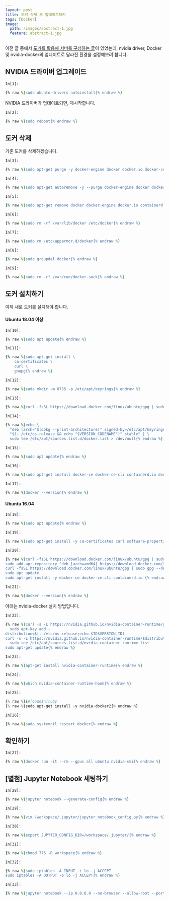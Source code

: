```yaml
---
layout: post
title: 도커 삭제 후 업데이트하기
tags: [Docker]
image:
  path: /images/abstract-1.jpg
  feature: abstract-1.jpg
---
```


이전 글 중에서 [도커를 활용해 서버를 구성하는 글](https://harry24k.github.io/deep-learning-server-docker-post/)이 있었는데, nvidia driver, Docker 및 nvidia-docker의 업데이트로 달라진 환경을 설정해보려 합니다.

## NVIDIA 드라이버 업그레이드

`In[1]:`
```ruby
{% raw %}sudo ubuntu-drivers autoinstall{% endraw %}
```

NVIDIA 드라이버가 업데이트되면, 재시작합니다.

`In[2]:`
```ruby
{% raw %}sudo reboot{% endraw %}
```

## 도커 삭제

기존 도커를 삭제하겠습니다.

`In[3]:`
```ruby
{% raw %}sudo apt-get purge -y docker-engine docker docker.io docker-ce docker-ce-cli nvidia-docker nvidia-docker2 nvidia-container-runtime{% endraw %}
```

`In[4]:`
```ruby
{% raw %}sudo apt-get autoremove -y --purge docker-engine docker docker.io docker-ce nvidia-docker nvidia-docker2 nvidia-container-runtime{% endraw %}
```

`In[5]:`
```ruby
{% raw %}sudo apt-get remove docker docker-engine docker.io containerd runc{% endraw %}
```

`In[6]:`
```ruby
{% raw %}sudo rm -rf /var/lib/docker /etc/docker{% endraw %}
```

`In[7]:`
```ruby
{% raw %}sudo rm /etc/apparmor.d/docker{% endraw %}
```

`In[8]:`
```ruby
{% raw %}sudo groupdel docker{% endraw %}
```

`In[9]:`
```ruby
{% raw %}sudo rm -rf /var/run/docker.sock{% endraw %}
```

## 도커 설치하기

이제 새로 도커를 설치해야 합니다.

#### Ubuntu 18.04 이상

`In[10]:`
```ruby
{% raw %}sudo apt update{% endraw %}
```

`In[11]:`
```ruby
{% raw %}sudo apt-get install \
    ca-certificates \
    curl \
    gnupg{% endraw %}
```

`In[12]:`
```ruby
{% raw %}sudo mkdir -m 0755 -p /etc/apt/keyrings{% endraw %}
```

`In[13]:`
```ruby
{% raw %}curl -fsSL https://download.docker.com/linux/ubuntu/gpg | sudo gpg --dearmor -o /etc/apt/keyrings/docker.gpg{% endraw %}
```

`In[14]:`
```ruby
{% raw %}echo \
  "deb [arch="$(dpkg --print-architecture)" signed-by=/etc/apt/keyrings/docker.gpg] https://download.docker.com/linux/ubuntu \
  "$(. /etc/os-release && echo "$VERSION_CODENAME")" stable" | \
  sudo tee /etc/apt/sources.list.d/docker.list > /dev/null{% endraw %}
```

`In[15]:`
```ruby
{% raw %}sudo apt update{% endraw %}
```

`In[16]:`
```ruby
{% raw %}sudo apt-get install docker-ce docker-ce-cli containerd.io docker-buildx-plugin docker-compose-plugin{% endraw %}
```

`In[17]:`
```ruby
{% raw %}docker --version{% endraw %}
```

#### Ubuntu 16.04

`In[18]:`
```ruby
{% raw %}sudo apt update{% endraw %}
```

`In[19]:`
```ruby
{% raw %}sudo apt-get install -y ca-certificates curl software-properties-common apt-transport-https gnupg lsb-release{% endraw %}
```

`In[20]:`
```ruby
{% raw %}curl -fsSL https://download.docker.com/linux/ubuntu/gpg | sudo apt-key add -
sudo add-apt-repository "deb [arch=amd64] https://download.docker.com/linux/ubuntu $(lsb_release -cs) stable"
curl -fsSL https://download.docker.com/linux/ubuntu/gpg | sudo gpg --dearmor -o /usr/share/keyrings/docker-archive-keyring.gpg
sudo apt update
sudo apt-get install -y docker-ce docker-ce-cli containerd.io {% endraw %}
```

`In[21]:`
```ruby
{% raw %}docker --version{% endraw %}
```

아래는 nvidia-docker 설치 방법입니다.

`In[22]:`
```ruby
{% raw %}curl -s -L https://nvidia.github.io/nvidia-container-runtime/gpgkey | \
  sudo apt-key add -
distribution=$(. /etc/os-release;echo $ID$VERSION_ID)
curl -s -L https://nvidia.github.io/nvidia-container-runtime/$distribution/nvidia-container-runtime.list | \
  sudo tee /etc/apt/sources.list.d/nvidia-container-runtime.list
sudo apt-get update{% endraw %}
```

`In[23]:`
```ruby
{% raw %}apt-get install nvidia-container-runtime{% endraw %}
```

`In[24]:`
```ruby
{% raw %}which nvidia-container-runtime-hook{% endraw %}
```

`In[25]:`
```python
{% raw %}s#[CodeIn]ruby
{% raw %}sudo apt-get install -y nvidia-docker2{% endraw %}
```

`In[26]:`
```ruby
{% raw %}sudo systemctl restart docker{% endraw %}
```

## 확인하기

`In[27]:`
```ruby
{% raw %}docker run -it --rm --gpus all ubuntu nvidia-smi{% endraw %}
```

## [별첨] Jupyter Notebook 세팅하기

`In[28]:`
```ruby
{% raw %}jupyter notebook --generate-config{% endraw %}
```

`In[29]:`
```ruby
{% raw %}vim /workspace/.jupyter/jupyter_notebook_config.py{% endraw %}
```

`In[30]:`
```ruby
{% raw %}export JUPYTER_CONFIG_DIR=/workspace/.jupyter/{% endraw %}
```

`In[31]:`
```ruby
{% raw %}chmod 775 -R workspace{% endraw %}
```

`In[32]:`
```ruby
{% raw %}sudo iptables -A INPUT -i lo -j ACCEPT
sudo iptables -A OUTPUT -o lo -j ACCEPT{% endraw %}
```

`In[33]:`
```ruby
{% raw %}jupyter notebook --ip 0.0.0.0 --no-browser --allow-root --port 8890{% endraw %}
```
